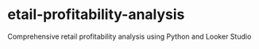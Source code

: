 # etail-profitability-analysis
Comprehensive retail profitability analysis using Python and Looker Studio
